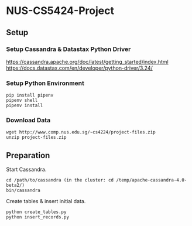 # NUS-CS5424-Project

## Setup

### Setup Cassandra & Datastax Python Driver
https://cassandra.apache.org/doc/latest/getting_started/index.html <br>
https://docs.datastax.com/en/developer/python-driver/3.24/

### Setup Python Environment
```
pip install pipenv
pipenv shell
pipenv install
```

### Download Data
```
wget http://www.comp.nus.edu.sg/~cs4224/project-files.zip
unzip project-files.zip
```

## Preparation
Start Cassandra.
```
cd /path/to/cassandra (in the cluster: cd /temp/apache-cassandra-4.0-beta2/)
bin/cassandra
```
Create tables & insert initial data.
```
python create_tables.py
python insert_records.py
```
